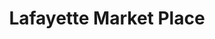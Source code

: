 ---
title: "Lafayette Market Place"
url: /lafayette/lafayette-market-place/
shop: Einkaufszentrum
---